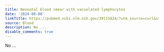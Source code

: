 ```yaml
---
title: Neonatal blood smear with vacuolated lymphocytes
date: '2024-08-08'
linkTitle: https://pubmed.ncbi.nlm.nih.gov/39115824/?utm_source=curl&utm_medium=rss&utm_campaign=journals&utm_content=7603509&fc=None&ff=20240809181135&v=2.18.0.post9+e462414
source: Blood
description: No ...
disable_comments: true
---
```

No ...